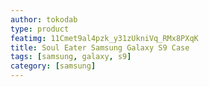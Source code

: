 ```yaml
---
author: tokodab
type: product
featimg: 11Cmet9al4pzk_y31zUkniVq_RMx8PXqK
title: Soul Eater Samsung Galaxy S9 Case
tags: [samsung, galaxy, s9]
category: [samsung]
---
```

